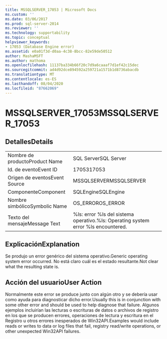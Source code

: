 ```yaml
---
title: MSSQLSERVER_17053 | Microsoft Docs
ms.custom: ''
ms.date: 03/06/2017
ms.prod: sql-server-2014
ms.reviewer: ''
ms.technology: supportability
ms.topic: conceptual
helpviewer_keywords:
- 17053 (Database Engine error)
ms.assetid: e0a01f3d-d0aa-4c38-8bcc-82e59de50512
author: MashaMSFT
ms.author: mathoma
ms.openlocfilehash: 11137ba334b66f20c7d9a6caaaf7d1ef42c15dec
ms.sourcegitcommit: ad4d92dce894592a259721a1571b1d8736abacdb
ms.translationtype: MT
ms.contentlocale: es-ES
ms.lasthandoff: 08/04/2020
ms.locfileid: "87662069"
---
```

# <a name="mssqlserver_17053"></a><span data-ttu-id="dfcbf-102">MSSQLSERVER_17053</span><span class="sxs-lookup"><span data-stu-id="dfcbf-102">MSSQLSERVER_17053</span></span>
    
## <a name="details"></a><span data-ttu-id="dfcbf-103">Detalles</span><span class="sxs-lookup"><span data-stu-id="dfcbf-103">Details</span></span>  
  
|||  
|-|-|  
|<span data-ttu-id="dfcbf-104">Nombre de producto</span><span class="sxs-lookup"><span data-stu-id="dfcbf-104">Product Name</span></span>|<span data-ttu-id="dfcbf-105">SQL Server</span><span class="sxs-lookup"><span data-stu-id="dfcbf-105">SQL Server</span></span>|  
|<span data-ttu-id="dfcbf-106">Id. de evento</span><span class="sxs-lookup"><span data-stu-id="dfcbf-106">Event ID</span></span>|<span data-ttu-id="dfcbf-107">17053</span><span class="sxs-lookup"><span data-stu-id="dfcbf-107">17053</span></span>|  
|<span data-ttu-id="dfcbf-108">Origen de eventos</span><span class="sxs-lookup"><span data-stu-id="dfcbf-108">Event Source</span></span>|<span data-ttu-id="dfcbf-109">MSSQLSERVER</span><span class="sxs-lookup"><span data-stu-id="dfcbf-109">MSSQLSERVER</span></span>|  
|<span data-ttu-id="dfcbf-110">Componente</span><span class="sxs-lookup"><span data-stu-id="dfcbf-110">Component</span></span>|<span data-ttu-id="dfcbf-111">SQLEngine</span><span class="sxs-lookup"><span data-stu-id="dfcbf-111">SQLEngine</span></span>|  
|<span data-ttu-id="dfcbf-112">Nombre simbólico</span><span class="sxs-lookup"><span data-stu-id="dfcbf-112">Symbolic Name</span></span>|<span data-ttu-id="dfcbf-113">OS_ERROR</span><span class="sxs-lookup"><span data-stu-id="dfcbf-113">OS_ERROR</span></span>|  
|<span data-ttu-id="dfcbf-114">Texto del mensaje</span><span class="sxs-lookup"><span data-stu-id="dfcbf-114">Message Text</span></span>|<span data-ttu-id="dfcbf-115">%ls: error %ls del sistema operativo.</span><span class="sxs-lookup"><span data-stu-id="dfcbf-115">%ls: Operating system error %ls encountered.</span></span>|  
  
## <a name="explanation"></a><span data-ttu-id="dfcbf-116">Explicación</span><span class="sxs-lookup"><span data-stu-id="dfcbf-116">Explanation</span></span>  
 <span data-ttu-id="dfcbf-117">Se produjo un error genérico del sistema operativo.</span><span class="sxs-lookup"><span data-stu-id="dfcbf-117">Generic operating system error occurred.</span></span>  <span data-ttu-id="dfcbf-118">No está claro cuál es el estado resultante.</span><span class="sxs-lookup"><span data-stu-id="dfcbf-118">Not clear what the resulting state is.</span></span>  
  
## <a name="user-action"></a><span data-ttu-id="dfcbf-119">Acción del usuario</span><span class="sxs-lookup"><span data-stu-id="dfcbf-119">User Action</span></span>  
 <span data-ttu-id="dfcbf-120">Normalmente este error se produce junto con algún otro y se debería usar como ayuda para diagnosticar dicho error.</span><span class="sxs-lookup"><span data-stu-id="dfcbf-120">Usually this is in conjunction with some other error and should be used to help diagnose that failure.</span></span> <span data-ttu-id="dfcbf-121">Algunos ejemplos incluirían las lecturas o escrituras de datos o archivos de registro en los que se producen errores, operaciones de lectura y escritura en el Registro u otros errores inesperados de Win32API.</span><span class="sxs-lookup"><span data-stu-id="dfcbf-121">Examples would include reads or writes to data or log files that fail, registry read/write operations, or other unexpected Win32API failures.</span></span>  
  
  
